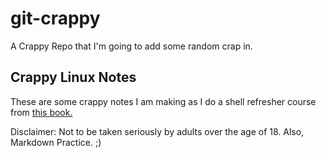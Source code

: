# git-crappy
A Crappy Repo that I'm going to add some random crap in.

## Crappy Linux Notes
These are some crappy notes I am making as I do a shell refresher course from  [this book.](https://books.google.co.ke/books/about/Linux_Command_Line_and_Shell_Scripting_B.html?id=-Y9E_6lu2DoC&printsec=frontcover&source=kp_read_button&redir_esc=y#v=onepage&q&f=false)

Disclaimer: Not to be taken seriously by adults over the age of 18.
Also, Markdown Practice. ;)
